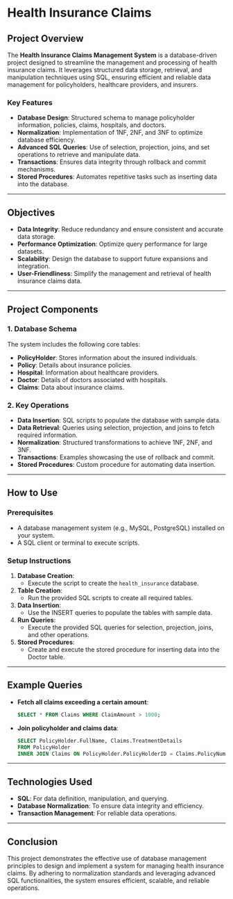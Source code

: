
# Health Insurance Claims 

## Project Overview
The **Health Insurance Claims Management System** is a database-driven project designed to streamline the management and processing of health insurance claims. It leverages structured data storage, retrieval, and manipulation techniques using SQL, ensuring efficient and reliable data management for policyholders, healthcare providers, and insurers.

### Key Features
- **Database Design**: Structured schema to manage policyholder information, policies, claims, hospitals, and doctors.
- **Normalization**: Implementation of 1NF, 2NF, and 3NF to optimize database efficiency.
- **Advanced SQL Queries**: Use of selection, projection, joins, and set operations to retrieve and manipulate data.
- **Transactions**: Ensures data integrity through rollback and commit mechanisms.
- **Stored Procedures**: Automates repetitive tasks such as inserting data into the database.

---

## Objectives
- **Data Integrity**: Reduce redundancy and ensure consistent and accurate data storage.
- **Performance Optimization**: Optimize query performance for large datasets.
- **Scalability**: Design the database to support future expansions and integration.
- **User-Friendliness**: Simplify the management and retrieval of health insurance claims data.

---

## Project Components

### 1. Database Schema
The system includes the following core tables:
- **PolicyHolder**: Stores information about the insured individuals.
- **Policy**: Details about insurance policies.
- **Hospital**: Information about healthcare providers.
- **Doctor**: Details of doctors associated with hospitals.
- **Claims**: Data about insurance claims.

### 2. Key Operations
- **Data Insertion**: SQL scripts to populate the database with sample data.
- **Data Retrieval**: Queries using selection, projection, and joins to fetch required information.
- **Normalization**: Structured transformations to achieve 1NF, 2NF, and 3NF.
- **Transactions**: Examples showcasing the use of rollback and commit.
- **Stored Procedures**: Custom procedure for automating data insertion.

---

## How to Use

### Prerequisites
- A database management system (e.g., MySQL, PostgreSQL) installed on your system.
- A SQL client or terminal to execute scripts.

### Setup Instructions
1. **Database Creation**:
   - Execute the script to create the `health_insurance` database.
2. **Table Creation**:
   - Run the provided SQL scripts to create all required tables.
3. **Data Insertion**:
   - Use the INSERT queries to populate the tables with sample data.
4. **Run Queries**:
   - Execute the provided SQL queries for selection, projection, joins, and other operations.
5. **Stored Procedures**:
   - Create and execute the stored procedure for inserting data into the Doctor table.

---

## Example Queries
- **Fetch all claims exceeding a certain amount**:
  ```sql
  SELECT * FROM Claims WHERE ClaimAmount > 1000;
  ```
- **Join policyholder and claims data**:
  ```sql
  SELECT PolicyHolder.FullName, Claims.TreatmentDetails
  FROM PolicyHolder
  INNER JOIN Claims ON PolicyHolder.PolicyHolderID = Claims.PolicyNumber;
  ```

---

## Technologies Used
- **SQL**: For data definition, manipulation, and querying.
- **Database Normalization**: To ensure data integrity and efficiency.
- **Transaction Management**: For reliable data operations.

---

## Conclusion
This project demonstrates the effective use of database management principles to design and implement a system for managing health insurance claims. By adhering to normalization standards and leveraging advanced SQL functionalities, the system ensures efficient, scalable, and reliable operations.
